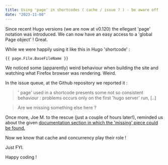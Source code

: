 ```yaml
---
title: Using 'page' in shortcodes ( cache / issue ? ) - be aware off
date: "2023-11-08"
---
```

Since recent Hugo versions (we are now at v0.120) the ellegant 'page' notation was introduced. We can now have an easy access to a 'global Page object' !
Great. 

While we were happily using it like this in Hugo 'shortcode' :

```
{{ page.File.BaseFileName }}
```

We noticed some (apparently) weird behaviour when building the site and watching what Firefox browser was rendering. Weird.

In the issue queue, at the Github repository we reported it  :

> ' page' used in a shortcode presents some not so consistent behaviour : problems occurs only on the first 'hugo server' run, [..]

> Are we missing something else here ?

Once more, Joe M. to the rescue (just a couple of hours later!), reminded us about the given [documentation section in which the 'missing' piece could be found.](https://gohugo.io/functions/global/page/#be-aware-of-caching)

Now we know that cache and concurrency play their role !

Just FYI. 

Happy coding !

